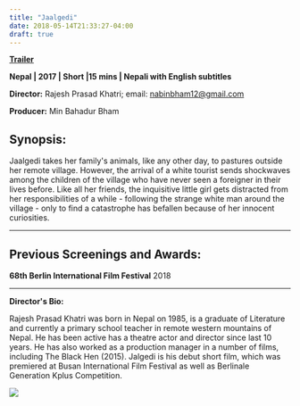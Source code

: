 ```yaml
---
title: "Jaalgedi"
date: 2018-05-14T21:33:27-04:00
draft: true
---
```


[**Trailer**](https://www.youtube.com/watch?v=oKHnB5w1zYE)

**Nepal | 2017 | Short |15 mins | Nepali with English subtitles**

**Director:** Rajesh Prasad Khatri; email: nabinbham12@gmail.com

**Producer:** Min Bahadur Bham

## Synopsis:

Jaalgedi takes her family's animals, like any other day, to pastures outside her remote village. However, the arrival of a white tourist sends shockwaves among the children of the village who have never seen a foreigner in their lives before. Like all her friends, the inquisitive little girl gets distracted from her responsibilities of a while - following the strange white man around the village - only to find a catastrophe has befallen because of her innocent curiosities.

---

## Previous Screenings and Awards:

**68th Berlin International Film Festival** 2018

---

**Director's Bio:**

Rajesh Prasad Khatri was born in Nepal on 1985, is a graduate of Literature and currently a primary school teacher in remote western mountains of Nepal. He has been active has a theatre actor and director since last 10 years. He has also worked as a production manager in a number of films, including The Black Hen (2015). Jalgedi is his debut short film, which was premiered at Busan International Film Festival as well as Berlinale Generation Kplus Competition.

![](/images/jaalgedi.jpg)